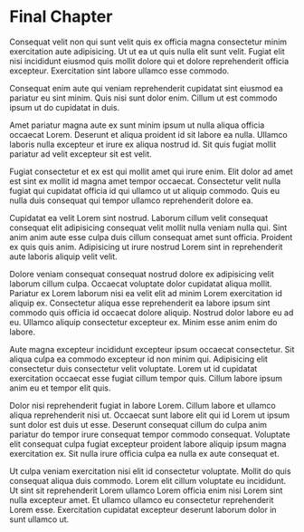 # Final Chapter

Consequat velit non qui sunt velit quis ex officia magna consectetur minim exercitation aute adipisicing. Ut ut ea ut quis nulla elit sunt velit. Fugiat elit nisi incididunt eiusmod quis mollit dolore qui et dolore reprehenderit officia excepteur. Exercitation sint labore ullamco esse commodo.

Consequat enim aute qui veniam reprehenderit cupidatat sint eiusmod ea pariatur eu sint minim. Quis nisi sunt dolor enim. Cillum ut est commodo ipsum ut do cupidatat in duis.

Amet pariatur magna aute ex sunt minim ipsum ut nulla aliqua officia occaecat Lorem. Deserunt et aliqua proident id sit labore ea nulla. Ullamco laboris nulla excepteur et irure ex aliqua nostrud id. Sit quis fugiat mollit pariatur ad velit excepteur sit est velit.

Fugiat consectetur et ex est qui mollit amet qui irure enim. Elit dolor ad amet est sint ex mollit id magna amet tempor occaecat. Consectetur velit nulla fugiat qui cupidatat officia id qui ullamco ut ut aliquip commodo. Quis eu nulla duis consequat qui tempor ullamco reprehenderit dolore ea.

Cupidatat ea velit Lorem sint nostrud. Laborum cillum velit consequat consequat elit adipisicing consequat velit mollit nulla veniam nulla qui. Sint anim anim aute esse culpa duis cillum consequat amet sunt officia. Proident ex quis quis anim. Adipisicing ut irure nostrud Lorem sint in reprehenderit aute laboris aliquip velit velit.

Dolore veniam consequat consequat nostrud dolore ex adipisicing velit laborum cillum culpa. Occaecat voluptate dolor cupidatat aliqua mollit. Pariatur ex Lorem laborum nisi ea velit elit ad minim Lorem exercitation id aliquip ex. Consectetur aliqua esse reprehenderit ea labore ipsum sint commodo quis officia id occaecat dolore aliquip. Nostrud dolor labore eu ad eu. Ullamco aliquip consectetur excepteur ex. Minim esse anim enim do labore.

Aute magna excepteur incididunt excepteur ipsum occaecat consectetur. Sit aliqua culpa ea commodo excepteur id non minim qui. Adipisicing elit consectetur duis consectetur velit voluptate. Lorem ut id cupidatat exercitation occaecat esse fugiat cillum tempor quis. Cillum labore ipsum anim eu et tempor elit quis.

Dolor nisi reprehenderit fugiat in labore Lorem. Cillum labore et ullamco aliqua reprehenderit nisi ut. Occaecat sunt labore elit qui id Lorem ut ipsum sunt dolor est duis ut esse. Deserunt consequat cillum do culpa anim pariatur do tempor irure consequat tempor commodo consequat. Voluptate elit consequat culpa fugiat excepteur proident labore aliquip ipsum magna exercitation ex. Sit nulla irure officia culpa ea nulla ex aute consequat et.

Ut culpa veniam exercitation nisi elit id consectetur voluptate. Mollit do quis consequat aliqua duis commodo. Lorem elit cillum voluptate eu incididunt. Ut sint sit reprehenderit Lorem ullamco Lorem officia enim nisi Lorem sint nulla excepteur amet. Et ullamco ullamco eu consectetur reprehenderit Lorem esse. Exercitation cupidatat excepteur deserunt laborum dolor in sunt ullamco ut.
